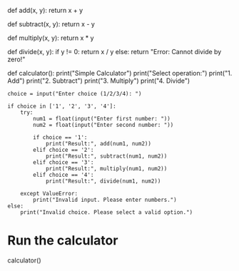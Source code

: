 def add(x, y):
    return x + y

def subtract(x, y):
    return x - y

def multiply(x, y):
    return x * y

def divide(x, y):
    if y != 0:
        return x / y
    else:
        return "Error: Cannot divide by zero!"

def calculator():
    print("Simple Calculator")
    print("Select operation:")
    print("1. Add")
    print("2. Subtract")
    print("3. Multiply")
    print("4. Divide")

    choice = input("Enter choice (1/2/3/4): ")

    if choice in ['1', '2', '3', '4']:
        try:
            num1 = float(input("Enter first number: "))
            num2 = float(input("Enter second number: "))

            if choice == '1':
                print("Result:", add(num1, num2))
            elif choice == '2':
                print("Result:", subtract(num1, num2))
            elif choice == '3':
                print("Result:", multiply(num1, num2))
            elif choice == '4':
                print("Result:", divide(num1, num2))

        except ValueError:
            print("Invalid input. Please enter numbers.")
    else:
        print("Invalid choice. Please select a valid option.")

# Run the calculator
calculator()
